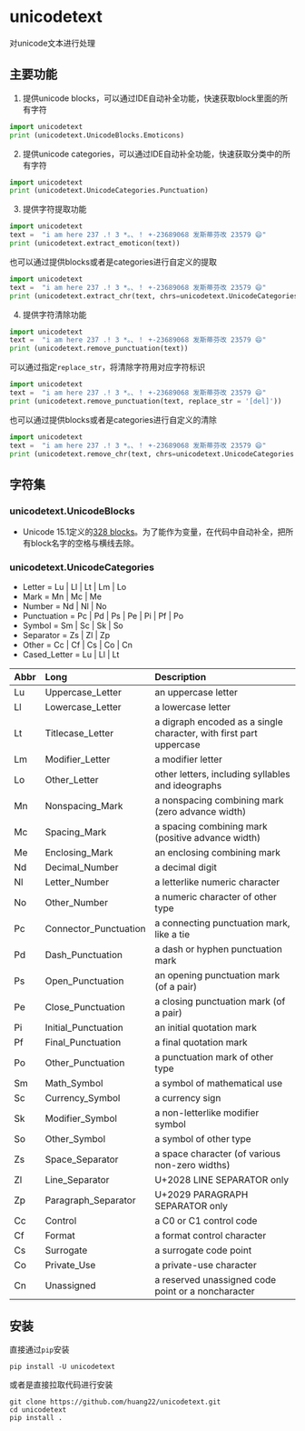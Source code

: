 # unicodetext
对unicode文本进行处理

## 主要功能
1. 提供unicode blocks，可以通过IDE自动补全功能，快速获取block里面的所有字符
```python
import unicodetext
print (unicodetext.UnicodeBlocks.Emoticons)
```
2. 提供unicode categories，可以通过IDE自动补全功能，快速获取分类中的所有字符
```python
import unicodetext
print (unicodetext.UnicodeCategories.Punctuation)
```
3. 提供字符提取功能
```python
import unicodetext
text =  "i am here 237 .! 3 *。、！ +-23689068 发斯蒂芬改 23579 😄"
print (unicodetext.extract_emoticon(text))
```
也可以通过提供blocks或者是categories进行自定义的提取
```python
import unicodetext
text =  "i am here 237 .! 3 *。、！ +-23689068 发斯蒂芬改 23579 😄"
print (unicodetext.extract_chr(text, chrs=unicodetext.UnicodeCategories.Symbol))
```

4. 提供字符清除功能
```python
import unicodetext
text =  "i am here 237 .! 3 *。、！ +-23689068 发斯蒂芬改 23579 😄"
print (unicodetext.remove_punctuation(text))
```
可以通过指定`replace_str`，将清除字符用对应字符标识
```python
import unicodetext
text =  "i am here 237 .! 3 *。、！ +-23689068 发斯蒂芬改 23579 😄"
print (unicodetext.remove_punctuation(text, replace_str = '[del]'))
```
也可以通过提供blocks或者是categories进行自定义的清除
```python
import unicodetext
text =  "i am here 237 .! 3 *。、！ +-23689068 发斯蒂芬改 23579 😄"
print (unicodetext.remove_chr(text, chrs=unicodetext.UnicodeCategories.Symbol))
```

## 字符集
### unicodetext.UnicodeBlocks
- Unicode 15.1定义的[328 blocks](https://en.wikipedia.org/wiki/Unicode_block#List_of_blocks)。为了能作为变量，在代码中自动补全，把所有block名字的空格与横线去除。
### unicodetext.UnicodeCategories
- Letter = Lu | Ll | Lt | Lm | Lo
- Mark = Mn | Mc | Me
- Number = Nd | Nl | No
- Punctuation = Pc | Pd | Ps | Pe | Pi | Pf | Po
- Symbol = Sm | Sc | Sk | So
- Separator = Zs | Zl | Zp
- Other = Cc | Cf | Cs | Co | Cn
- Cased_Letter = Lu | Ll | Lt

| Abbr | Long                  | Description                                                         |
|:---- |:--------------------- |:--------------------------------------------------------------------|
| Lu   | Uppercase_Letter      | an uppercase letter                                                 |
| Ll   | Lowercase_Letter      | a lowercase letter                                                  |
| Lt   | Titlecase_Letter      | a digraph encoded as a single character, with first part uppercase  |
| Lm   | Modifier_Letter       | a modifier letter                                                   |
| Lo   | Other_Letter          | other letters, including syllables and ideographs                   |
| Mn   | Nonspacing_Mark       | a nonspacing combining mark (zero advance width)                    |
| Mc   | Spacing_Mark          | a spacing combining mark (positive advance width)                   |
| Me   | Enclosing_Mark        | an enclosing combining mark                                         |
| Nd   | Decimal_Number        | a decimal digit                                                     |
| Nl   | Letter_Number         | a letterlike numeric character                                      |
| No   | Other_Number          | a numeric character of other type                                   |
| Pc   | Connector_Punctuation | a connecting punctuation mark, like a tie                           |
| Pd   | Dash_Punctuation      | a dash or hyphen punctuation mark                                   |
| Ps   | Open_Punctuation      | an opening punctuation mark (of a pair)                             |
| Pe   | Close_Punctuation     | a closing punctuation mark (of a pair)                              |
| Pi   | Initial_Punctuation   | an initial quotation mark                                           |
| Pf   | Final_Punctuation     | a final quotation mark                                              |
| Po   | Other_Punctuation     | a punctuation mark of other type                                    |
| Sm   | Math_Symbol           | a symbol of mathematical use                                        |
| Sc   | Currency_Symbol       | a currency sign                                                     |
| Sk   | Modifier_Symbol       | a non-letterlike modifier symbol                                    |
| So   | Other_Symbol          | a symbol of other type                                              |
| Zs   | Space_Separator       | a space character (of various non-zero widths)                      |
| Zl   | Line_Separator        | U+2028 LINE SEPARATOR only                                          |
| Zp   | Paragraph_Separator   | U+2029 PARAGRAPH SEPARATOR only                                     |
| Cc   | Control               | a C0 or C1 control code                                             |
| Cf   | Format                | a format control character                                          |
| Cs   | Surrogate             | a surrogate code point                                              |
| Co   | Private_Use           | a private-use character                                             |
| Cn   | Unassigned            | a reserved unassigned code point or a noncharacter                  |


## 安装
直接通过`pip`安装
```shell
pip install -U unicodetext
```
或者是直接拉取代码进行安装
```shell
git clone https://github.com/huang22/unicodetext.git
cd unicodetext
pip install .
```
